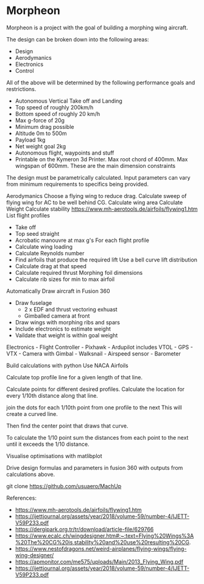 # Morpheon #

Morpheon is a project with the goal of building a morphing wing aircraft.



The design can be broken down into the following areas:
- Design
- Aerodymanics
- Electronics
- Control


All of the above will be determined by the following performance goals and restrictions.
- Autonomous Vertical Take off and Landing
- Top speed of roughly 200km/h
- Bottom speed of roughly 20 km/h
- Max g-force of 20g
- Minimum drag possible
- Altitude 0m to 500m
- Payload 1kg
- Net weight goal 2kg
- Autonomous flight, waypoints and stuff
- Printable on the Kymeron 3d Printer. Max root chord of 400mm. Max wingspan of 600mm. These are the main dimension constraints




The design must be parametrically calculated.
Input parameters can vary from minimum requirements to specifics being provided.


Aerodymanics
Choose a flying wing to reduce drag.
Calculate sweep of flying wing for AC to be well behind CG.
Calculate wing area
Calculate Weight
Calculate stability https://www.mh-aerotools.de/airfoils/flywing1.htm
List flight profiles
- Take off
- Top seed straight
- Acrobatic manouvre at max g's
For each flight profile
- Calculate wing loading
- Calculate Reynolds number
- Find airfoils that produce the required lift
    Use a bell curve lift distribution
- Calculate drag at that speed
- Calculate required thrust
Morphing foil dimensions
- Calculate rib sizes for min to max airfoil


Automatically Draw aircraft in Fusion 360
- Draw fuselage
    - 2 x EDF and thrust vectoring exhuast
    - Gimballed camera at front
- Draw wings with morphing ribs and spars
- Include electronics to estimate weight
- Vaildate that weight is within goal weight





Electronics
    - Flight Controller
        - Pixhawk
        - Ardupilot includes VTOL
    - GPS
    - VTX
    - Camera with Gimbal
        - Walksnail
    - Airspeed sensor
    - Barometer

Build calculations with python
Use NACA Airfoils

Calculate top profile line for a given length of that line.

Calculate points for different desired profiles.
Calculate the location for every 1/10th distance along that line.

join the dots for each 1/10th point from one profile to the next
This will create a curved line.

Then find the center point that draws that curve.

To calculate the 1/10 point
sum the distances from each point to the next until it exceeds the 1/10 distance.




Visualise optimisations with matlibplot

Drive design formulas and parameters in fusion 360 with outputs from calculations above.

git clone https://github.com/usuaero/MachUp



References:
- https://www.mh-aerotools.de/airfoils/flywing1.htm
- https://ijettjournal.org/assets/year/2018/volume-59/number-4/IJETT-V59P233.pdf
- https://dergipark.org.tr/tr/download/article-file/629766
- https://www.ecalc.ch/wingdesigner.htm#:~:text=Flying%20Wings%3A%20The%20CG%20is,stability%20and%20use%20resulting%20CG.
- https://www.nestofdragons.net/weird-airplanes/flying-wings/flying-wing-designer/
- https://apmonitor.com/me575/uploads/Main/2013_Flying_Wing.pdf
- https://ijettjournal.org/assets/year/2018/volume-59/number-4/IJETT-V59P233.pdf
